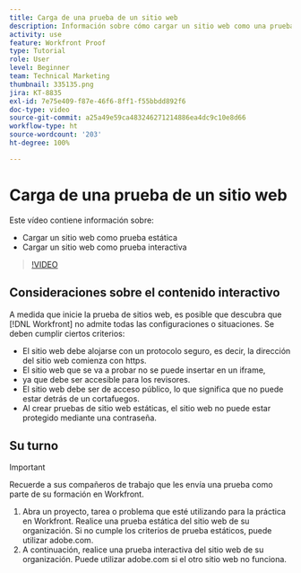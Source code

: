 ```yaml
---
title: Carga de una prueba de un sitio web
description: Información sobre cómo cargar un sitio web como una prueba estática y una interactiva en  [!DNL  Workfront].
activity: use
feature: Workfront Proof
type: Tutorial
role: User
level: Beginner
team: Technical Marketing
thumbnail: 335135.png
jira: KT-8835
exl-id: 7e75e409-f87e-46f6-8ff1-f55bbdd892f6
doc-type: video
source-git-commit: a25a49e59ca483246271214886ea4dc9c10e8d66
workflow-type: ht
source-wordcount: '203'
ht-degree: 100%

---
```


# Carga de una prueba de un sitio web

Este vídeo contiene información sobre:

* Cargar un sitio web como prueba estática
* Cargar un sitio web como prueba interactiva

>[!VIDEO](https://video.tv.adobe.com/v/335135/?quality=12&learn=on)


## Consideraciones sobre el contenido interactivo

A medida que inicie la prueba de sitios web, es posible que descubra que [!DNL Workfront] no admite todas las configuraciones o situaciones. Se deben cumplir ciertos criterios:

* El sitio web debe alojarse con un protocolo seguro, es decir, la dirección del sitio web comienza con https.
* El sitio web que se va a probar no se puede insertar en un iframe,
* ya que debe ser accesible para los revisores.
* El sitio web debe ser de acceso público, lo que significa que no puede estar detrás de un cortafuegos.
* Al crear pruebas de sitio web estáticas, el sitio web no puede estar protegido mediante una contraseña.

## Su turno

>[!IMPORTANT]
>
>Recuerde a sus compañeros de trabajo que les envía una prueba como parte de su formación en Workfront.

1. Abra un proyecto, tarea o problema que esté utilizando para la práctica en Workfront. Realice una prueba estática del sitio web de su organización. Si no cumple los criterios de prueba estáticos, puede utilizar adobe.com.
1. A continuación, realice una prueba interactiva del sitio web de su organización. Puede utilizar adobe.com si el otro sitio web no funciona.

<!-- 
Learn more about these considerations in the articles Generate a static proof for a website or other web content and Generate an interactive proof for a website or other web content. 
-->

<!--
### Learn more
[!DNL Workfront] also supports interactive proofing of files generated from a ZIP file. Learn how to prepare the ZIP file for uploading in the article Interactive content proofs.

* Generate a static proof for a website or other web content
* Generate an interactive proof for a website or other web content
* Generate a proof for interactive content in a ZIP file
* Understand the desktop proofing viewer
* Install the desktop proofing viewer
-->
